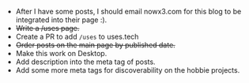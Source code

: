 - After I have some posts, I should email nowx3.com for this blog to be integrated into their page :).
- ~~Write a /uses page.~~
- Create a PR to add `/uses` to uses.tech
- ~~Order posts on the main page by published date.~~
- Make this work on Desktop.
- Add description into the meta tag of posts.
- Add some more meta tags for discoverability on the hobbie projects.
